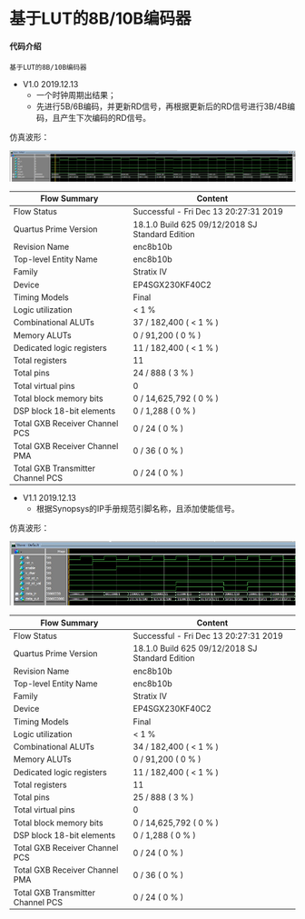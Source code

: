 # 基于LUT的8B/10B编码器

#### 代码介绍
    基于LUT的8B/10B编码器

* V1.0   2019.12.13
    * 一个时钟周期出结果；
    * 先进行5B/6B编码，并更新RD信号，再根据更新后的RD信号进行3B/4B编码，且产生下次编码的RD信号。

仿真波形：

![wave](https://raw.githubusercontent.com/Verdvana/Enc8b10b/V1.1/Simulation/enc8b10b_TB/wave.jpg)


| Flow Summary | Content |
| --- | --- |
| Flow Status | Successful - Fri Dec 13 20:27:31 2019 |
| Quartus Prime Version | 18.1.0 Build 625 09/12/2018 SJ Standard Edition |
| Revision Name | enc8b10b |
| Top-level Entity Name | enc8b10b |
| Family | Stratix IV |
| Device | EP4SGX230KF40C2 |
| Timing Models | Final |
| Logic utilization | < 1 % |
| Combinational ALUTs | 37 / 182,400 ( < 1 % ) |
| Memory ALUTs | 0 / 91,200 ( 0 % ) |
| Dedicated logic registers | 11 / 182,400 ( < 1 % ) |
| Total registers | 11 |
| Total pins | 24 / 888 ( 3 % ) |
| Total virtual pins | 0 |
| Total block memory bits | 0 / 14,625,792 ( 0 % ) |
| DSP block 18-bit elements | 0 / 1,288 ( 0 % ) |
| Total GXB Receiver Channel PCS | 0 / 24 ( 0 % ) |
| Total GXB Receiver Channel PMA | 0 / 36 ( 0 % ) |
| Total GXB Transmitter Channel PCS | 0 / 24 ( 0 % ) |

* V1.1   2019.12.13
    * 根据Synopsys的IP手册规范引脚名称，且添加使能信号。

仿真波形：

![wave](https://raw.githubusercontent.com/Verdvana/Enc8b10b/V1.1/Simulation/enc8b10b_TB/wave2.jpg)


| Flow Summary | Content |
| --- | --- |
| Flow Status | Successful - Fri Dec 13 20:27:31 2019 |
| Quartus Prime Version | 18.1.0 Build 625 09/12/2018 SJ Standard Edition |
| Revision Name | enc8b10b |
| Top-level Entity Name | enc8b10b |
| Family | Stratix IV |
| Device | EP4SGX230KF40C2 |
| Timing Models | Final |
| Logic utilization | < 1 % |
| Combinational ALUTs | 34 / 182,400 ( < 1 % ) |
| Memory ALUTs | 0 / 91,200 ( 0 % ) |
| Dedicated logic registers | 11 / 182,400 ( < 1 % ) |
| Total registers | 11 |
| Total pins | 25 / 888 ( 3 % ) |
| Total virtual pins | 0 |
| Total block memory bits | 0 / 14,625,792 ( 0 % ) |
| DSP block 18-bit elements | 0 / 1,288 ( 0 % ) |
| Total GXB Receiver Channel PCS | 0 / 24 ( 0 % ) |
| Total GXB Receiver Channel PMA | 0 / 36 ( 0 % ) |
| Total GXB Transmitter Channel PCS | 0 / 24 ( 0 % ) |


